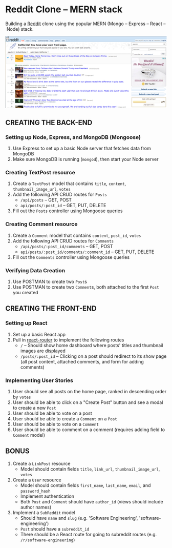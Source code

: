 # Reddit Clone – MERN stack
Building a [Reddit](https://www.reddit.com/) clone using the popular MERN (Mongo – Express – React – Node) stack.

![reddit-homepage](./reddit-homepage.png?raw=true "Reddit Homepage")

## CREATING THE BACK-END

### Setting up Node, Express, and MongoDB (Mongoose)
1. Use Express to set up a basic Node server that fetches data from MongoDB
2. Make sure MongoDB is running (`mongod`), then start your Node server

### Creating TextPost resource
1. Create a `TextPost` model that contains `title`, `content`, `thumbnail_image_url`, `votes`
2. Add the following API CRUD routes for `Posts`
    - `/api/posts` – GET, POST
    - `api/posts/:post_id` – GET, PUT, DELETE
3. Fill out the `Posts` controller using Mongoose queries

### Creating Comment resource
1. Create a `Comment` model that contains `content`, `post_id`, `votes`
2. Add the following API CRUD routes for `Comments`
    - `/api/posts/:post_id/comments` – GET, POST
    - `api/posts/:post_id/comments/:comment_id` – GET, PUT, DELETE
3. Fill out the `Comments` controller using Mongoose queries

### Verifying Data Creation
1. Use POSTMAN to create two `Post`s 
2. Use POSTMAN to create two `Comment`s, both attached to the first `Post` you created



## CREATING THE FRONT-END

### Setting up React
1. Set up a basic React app
3. Pull in [react-router](https://github.com/ReactTraining/react-router) to implement the following routes
    - `/` – Should show home dashboard where posts' titles and thumbnail images are displayed
    - `/posts/:post_id` – Clicking on a post should redirect to its show page (all post content, attached comments, and form for adding comments)
    
### Implementing User Stories
1. User should see all posts on the home page, ranked in descending order by `votes`
2. User should be able to click on a "Create Post" button and see a modal to create a new `Post`
3. User should be able to vote on a post
4. User should be able to create a `Comment` on a `Post`
5. User should be able to vote on a `Comment`
6. User should be able to comment on a comment (requires adding field to `Comment` model)



## BONUS
1. Create a `LinkPost` resource
    - Model should contain fields `title`, `link_url`, `thumbnail_image_url`, `votes`
2. Create a `User` resource 
    - Model should contain fields `first_name`, `last_name`, `email`, and `password_hash`
    - Implement authentication
    - Both `Post` and `Comment` should have `author_id` (views should include author names)
3. Implement a `SubReddit` model
    - Should have `name` and `slug` (e.g. 'Software Engineering', 'software-engineering')
    - `Post` should have a `subreddit_id`
    - There should be a React route for going to subreddit routes (e.g. `/r/software-engineering`)
